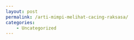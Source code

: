 ```yaml
---
layout: post
permalink: /arti-mimpi-melihat-cacing-raksasa/
categories:
    - Uncategorized
---
```


